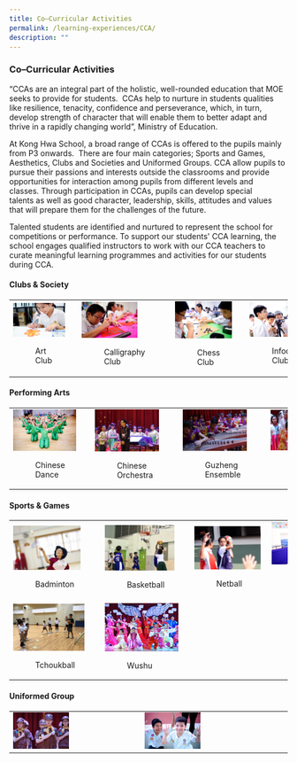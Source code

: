 ```yaml
---
title: Co–Curricular Activities
permalink: /learning-experiences/CCA/
description: ""
---
```

### Co–Curricular Activities 

“CCAs are an integral part of the holistic, well-rounded education that MOE seeks to provide for students.  CCAs help to nurture in students qualities like resilience, tenacity, confidence and perseverance, which, in turn, develop strength of character that will enable them to better adapt and thrive in a rapidly changing world”, Ministry of Education.

  

At Kong Hwa School, a broad range of CCAs is offered to the pupils mainly from P3 onwards.  There are four main categories; Sports and Games, Aesthetics, Clubs and Societies and Uniformed Groups. CCA allow pupils to pursue their passions and interests outside the classrooms and provide opportunities for interaction among pupils from different levels and classes. Through participation in CCAs, pupils can develop special talents as well as good character, leadership, skills, attitudes and values that will prepare them for the challenges of the future.

  

Talented students are identified and nurtured to represent the school for competitions or performance. To support our students' CCA learning, the school engages qualified instructors to work with our CCA teachers to curate meaningful learning programmes and activities for our students during CCA.

#### Clubs & Society

|  |  |  |  |
|---|---|---|---|
| <a href="here"><img style="width:85%" src="/images/cca1.png"></a><figure>Art Club</figure> | <a href="here"><img style="width:65%" src="/images/cca2.png"></a><figure>Calligraphy Club</figure> | <a href="here"><img style="width:85%" src="/images/cca3.png"></a><figure>Chess Club</figure> | <a href="here"><img style="width:65%" src="/images/cca4.png"></a><figure>Infocomm Club</figure> |

#### Performing Arts

|  |  |  |  |
|---|---|---|---|
| <a href="here"><img style="width:85%" src="/images/cca5.png"></a><figure>Chinese Dance</figure> | <a href="here"><img style="width:80%" src="/images/cca6.png"></a><figure>Chinese Orchestra</figure> | <a href="here"><img style="width:80%" src="/images/cca7.png"></a><figure>Guzheng Ensemble</figure> | <a href="here"><img style="width:95%" src="/images/cca8.png"></a><figure>Show Choir</figure> |

#### Sports & Games

|  |  |  |  |
|---|---|---|---|
| <a href="here"><img style="width:80%" src="/images/cca9.png"></a><figure>Badminton</figure> | <a href="here"><img style="width:85%" src="/images/cca10.png"></a><figure>Basketball</figure> | <a href="here"><img style="width:95%" src="/images/cca11.png"></a><figure>Netball</figure> | <a href="here"><img style="width:95%" src="/images/cca12.png"></a><figure>Table Tennis</figure> |
| <a href="here"><img style="width:85%" src="/images/cca13.png"></a><figure>Tchoukball</figure> | <a href="here"><img style="width:90%" src="/images/cca14.png"></a><figure>Wushu</figure> |  | |

#### Uniformed Group

|  |  |  |  |
|---|---|---|---|
| <a href="here"><img style="width:45%" src="/images/cca15.png"></a> | <a href="here"><img style="width:45%" src="/images/cca16.png"></a> |  |  |